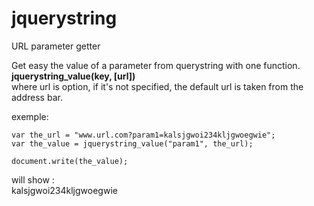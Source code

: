 jquerystring
============

URL parameter getter

Get easy the value of a parameter from querystring with one function.<br/>
<b>jquerystring_value(key, [url])</b><br/>
where url is option, if it's not specified, the default url is taken from the address bar.

exemple:
<pre><code>var the_url = "www.url.com?param1=kalsjgwoi234kljgwoegwie";
var the_value = jquerystring_value("param1", the_url);

document.write(the_value);
</code></pre>
will show :<br/>
kalsjgwoi234kljgwoegwie
